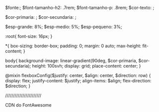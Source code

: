 $fonte:;
$font-tamanho-h2: .7rem;
$font-tamanho-p: .8rem;
$cor-texto: ;

$cor-primaria: ;
$cor-secundaria: ;

$esp-grande: 8%;
$esp-medio: 5%;
$esp-pequeno: 3%;


:root{
    font-size: 16px;
}

*{
    box-sizing: border-box;
    padding: 0;
    margin: 0 auto;
    max-height: fit-content;
}

body{
    background-image: linear-gradient(90deg, $cor-primaria, $cor-secundaria);
    height: 100svh;
    display: grid;
    place-content: center;
}

@mixin flexboxConfig($justify: center, $align: center, $direction: row)
{
    display: flex;
    justify-content: $justify;
    align-items: $align;
    flex-direction: $direction;
}

///////////////////////

CDN do FontAwesome
<script src="https://kit.fontawesome.com/782e4cfd7d.js" crossorigin="anonymous"></script>
<link rel="stylesheet" href="https://cdnjs.cloudflare.com/ajax/libs/font-awesome/6.4.0/css/all.min.css" integrity="sha512-iecdLmaskl7CVkqkXNQ/ZH/XLlvWZOJyj7Yy7tcenmpD1ypASozpmT/E0iPtmFIB46ZmdtAc9eNBvH0H/ZpiBw==" crossorigin="anonymous" referrerpolicy="no-referrer" />

